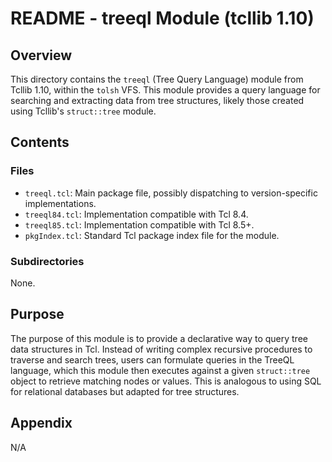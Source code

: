 # README - treeql Module (tcllib 1.10)

## Overview

This directory contains the `treeql` (Tree Query Language) module from Tcllib 1.10, within the `tolsh` VFS. This module provides a query language for searching and extracting data from tree structures, likely those created using Tcllib's `struct::tree` module.

## Contents

### Files

- `treeql.tcl`: Main package file, possibly dispatching to version-specific implementations.
- `treeql84.tcl`: Implementation compatible with Tcl 8.4.
- `treeql85.tcl`: Implementation compatible with Tcl 8.5+.
- `pkgIndex.tcl`: Standard Tcl package index file for the module.

### Subdirectories

None.

## Purpose

The purpose of this module is to provide a declarative way to query tree data structures in Tcl. Instead of writing complex recursive procedures to traverse and search trees, users can formulate queries in the TreeQL language, which this module then executes against a given `struct::tree` object to retrieve matching nodes or values. This is analogous to using SQL for relational databases but adapted for tree structures.

## Appendix

N/A 